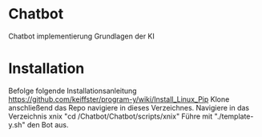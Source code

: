 # Chatbot
Chatbot implementierung Grundlagen der KI

# Installation
Befolge folgende Installationsanleitung https://github.com/keiffster/program-y/wiki/Install_Linux_Pip
Klone anschließend das Repo navigiere in dieses Verzeichnes.
Navigiere in das Verzeichnis xnix  "cd /Chatbot/Chatbot/scripts/xnix"
Führe mit "./template-y.sh"  den Bot aus.
